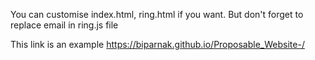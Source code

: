 You can customise index.html, ring.html if you want.
But don't forget to replace email in ring.js file

This link is an example 
https://biparnak.github.io/Proposable_Website-/
